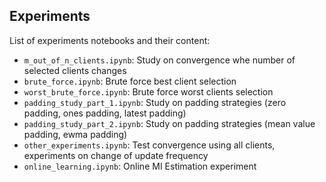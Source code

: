 ## Experiments
List of experiments notebooks and their content:
- `m_out_of_n_clients.ipynb`: Study on convergence whe number of selected clients changes
- `brute_force.ipynb`: Brute force best client selection
- `worst_brute_force.ipynb`: Brute force worst clients selection
- `padding_study_part_1.ipynb`: Study on padding strategies (zero padding, ones padding, latest padding)
- `padding_study_part_2.ipynb`: Study on padding strategies (mean value padding, ewma padding)
- `other_experiments.ipynb`: Test convergence using all clients, experiments on change of update frequency
- `online_learning.ipynb`: Online MI Estimation experiment